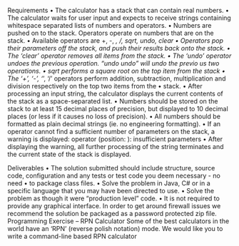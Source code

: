 Requirements
•
The calculator has a stack that can contain real numbers.
•
The calculator waits for user input and expects to receive strings containing whitespace separated lists of numbers and operators.
•
Numbers are pushed on to the stack. Operators operate on numbers that are on the stack.
•
Available operators are +, -, *, /, sqrt, undo, clear
•
Operators pop their parameters off the stack, and push their results back onto the stack.
•
The ‘clear’ operator removes all items from the stack.
•
The ‘undo’ operator undoes the previous operation. “undo undo” will undo the previo us two operations.
•
sqrt performs a square root on the top item from the stack
•
The ‘+’, ‘-’, ‘*’, ‘/’ operators perform addition, subtraction, multiplication and division respectively on the top two items from the
•
stack.
•
After processing an input string, the calculator displays the current contents of the stack as a space-separated list.
•
Numbers should be stored on the stack to at least 15 decimal places of precision, but displayed to 10 decimal places (or less if it causes no loss of precision).
•
All numbers should be formatted as plain decimal strings (ie. no engineering formatting).
•
If an operator cannot find a sufficient number of parameters on the stack, a warning is displayed:
operator <operator> (position: <pos>): insufficient parameters
•
After displaying the warning, all further processing of the string terminates and the current state of the stack is displayed.
  
  
  
  
Deliverables
•
The solution submitted should include structure, source code, configuration and any tests or test code you deem necessary - no need
•
to package class files.
•
Solve the problem in Java, C# or in a specific language that you may have been directed to use.
•
Solve the problem as though it were “production level” code.
•
It is not required to provide any graphical interface.
In order to get around firewall issues we recommend the solution be packaged as a password protected zip file.
Programming Exercise – RPN Calculator
Some of the best calculators in the world have an ‘RPN’ (reverse polish notation) mode.
We would like you to write a command-line based RPN calculator
